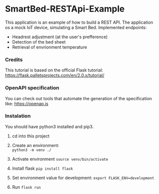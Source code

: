 # SmartBed-RESTApi-Example

This application is an example of how to build a REST API. The application os a mock
IoT device, simulating a Smart Bed.
Implemented endpoints:

* Headrest adjustment (at the user's prefference)
* Detection of the bed sheet
* Retrieval of envrionment temperature

### Credits
This tutorial is based on the official Flask tutorial: https://flask.palletsprojects.com/en/2.0.x/tutorial/

### OpenAPI specification

You can check out tools that automate the generation of the specification like:
https://openap.is

### Instalation

You should have python3 installed and pip3. 

1. cd into this project  
  
2. Create an environment:  
`python3 -m venv ./`  

3. Activate environment
`source venv/bin/activate`

4. Install flask
`pip install flask`

5. Set environment value for development:
`export FLASK_ENV=development`

6. Run
`flask run`
